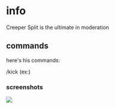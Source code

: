 # info
Creeper Split is the ultimate in moderation 

## commands
here's his commands:

/kick (ex:)

### screenshots

<img src="https://imgur.com/a/Mla3LcO" />
